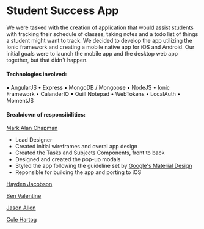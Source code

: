 # Student Success App

We were tasked with the creation of application that would assist students with tracking their schedule of classes, taking notes 
and a todo list of things a student might want to track. We decided to develop the app utilizing the Ionic framework and creating a 
mobile native app for iOS and Android. Our initial goals were to launch the mobile app and the desktop web app together, but that didn't
happen. 

#### Technologies involved: 
• AngularJS • Express • MongoDB / Mongoose • NodeJS • Ionic Framework • CalanderIO • Quill Notepad • WebTokens • LocalAuth • MomentJS

#### Breakdown of responsibilities:

[Mark Alan Chapman](https://github.com/mchapman101)
* Lead Designer
* Created initial wireframes and overal app design
* Created the Tasks and Subjects Components, front to back
* Designed and created the pop-up modals
* Styled the app following the guideline set by [Google's Material Design](https://material.google.com/)
* Reponsible for building the app and porting to iOS

[Hayden Jacobson](https://github.com/haydenguitar411)

[Ben Valentine](https://github.com/biggrizzly11)

[Jason Allen](https://github.com/allenjason14)

[Cole Hartog](https://github.com/ColeHartog)
 
